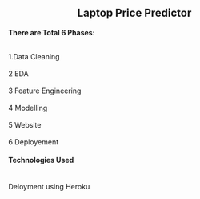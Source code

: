 <h2 align="center">Laptop Price Predictor</h2>
  <b>There are Total 6 Phases:</b>
<p>
  <br>1.Data Cleaning</br>
  <br>2 EDA</br>
  <br>3 Feature Engineering</br>
  <br>4 Modelling</br>
  <br>5 Website</br>
  <br>6 Deployement</br>
 </p>

<h4>Technologies Used</h4>
  <br>Deloyment using Heroku</br>
